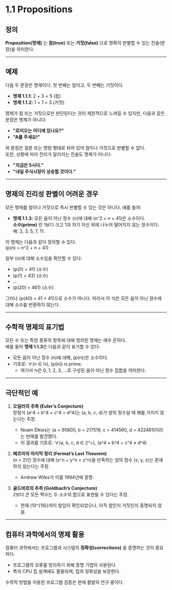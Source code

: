 # 1.1 Propositions

## 정의
**Proposition(명제)** 는 **참(true)** 또는 **거짓(false)** 으로 명확히 판별할 수 있는 진술(문장)을 의미한다.

---

## 예제
다음 두 문장은 명제이다. 첫 번째는 참이고, 두 번째는 거짓이다.  
- **명제 1.1.1:** 2 + 3 = 5 (참)  
- **명제 1.1.2:** 1 + 1 = 3 (거짓)  

명제가 참 또는 거짓으로만 판단된다는 것이 제한적으로 느껴질 수 있지만, 다음과 같은 문장은 명제가 아니다:

- **"로미오는 어디에 있나요?"**  
- **"A를 주세요!"**

위 문장은 질문 또는 명령 형태로 되어 있어 참이나 거짓으로 판별할 수 없다.  
또한, 상황에 따라 진리가 달라지는 진술도 명제가 아니다:
- **"지금은 5시다."**  
- **"내일 주식시장이 상승할 것이다."**

---

## 명제의 진리성 판별이 어려운 경우
모든 명제를 참이나 거짓으로 즉시 판별할 수 있는 것은 아니다. 예를 들어:

- **명제 1.1.3:** 모든 음이 아닌 정수 \(n\)에 대해 \(n^2 + n + 41\)은 소수이다.  
  **소수(prime)** 란 1보다 크고 1과 자기 자신 외에 나누어 떨어지지 않는 정수이다.  
  예: 2, 3, 5, 7, 11.

이 명제는 다음과 같이 정의할 수 있다:  
\(p(n) = n^2 + n + 41\)  

일부 \(n\)에 대해 소수임을 확인할 수 있다:
- \(p(0) = 41\) (소수)
- \(p(1) = 43\) (소수)
- ...
- \(p(20) = 461\) (소수)

그러나 \(p(40) = 41 × 41\)으로 소수가 아니다. 따라서 이 식은 모든 음이 아닌 정수에 대해 소수를 반환하지 않는다.  

---

## 수학적 명제의 표기법
모든 수 또는 특정 종류의 항목에 대해 정의된 명제는 매우 흔하다.  
예를 들어 **명제 1.1.3**은 다음과 같이 표기할 수 있다:
- 모든 음이 아닌 정수 \(n\)에 대해, \(p(n)\)은 소수이다.  
- 기호로: ∀\(n ∈ ℕ\), \(p(n)\) is prime.  
  - 여기서 ℕ은 0, 1, 2, 3, ...로 구성된 음이 아닌 정수 집합을 의미한다.

---

## 극단적인 예
1. **오일러의 추측 (Euler’s Conjecture)**  
   방정식 \(a^4 + b^4 + c^4 = d^4\)는 \(a, b, c, d\)가 양의 정수일 때 해를 가지지 않는다는 주장.  
   - Noam Elkies는 \(a = 95800, b = 217519, c = 414560, d = 422481\)이라는 반례를 발견했다.  
   - 이 결과를 기호로: ∀\(a, b, c, d ∈ ℤ^+\), \(a^4 + b^4 + c^4 ≠ d^4\)

2. **페르마의 마지막 정리 (Fermat’s Last Theorem)**  
   \(n > 2\)인 정수에 대해 \(x^n + y^n = z^n\)을 만족하는 양의 정수 \(x, y, z\)는 존재하지 않는다는 주장.  
   - Andrew Wiles가 이를 1994년에 증명.

3. **골드바흐의 추측 (Goldbach’s Conjecture)**  
   2보다 큰 모든 짝수는 두 소수의 합으로 표현될 수 있다는 주장.  
   - 현재 \(10^{18}\)까지 참임이 확인되었으나, 아직 참인지 거짓인지 증명되지 않음.

---

## 컴퓨터 과학에서의 명제 활용
컴퓨터 과학에서는 프로그램과 시스템의 **정확성(corrections)** 을 증명하는 것이 중요하다.  
- 프로그램의 오류를 방지하기 위해 증명 기법이 사용된다.
- 특히 CPU 칩 설계에도 활용되며, 칩의 정확성을 보장한다.

수학적 방법을 이용한 프로그램 검증은 현재 활발히 연구 중이다.
